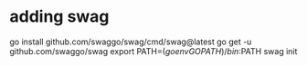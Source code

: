 # adding swag
go install github.com/swaggo/swag/cmd/swag@latest
go get -u github.com/swaggo/swag
export PATH=$(go env GOPATH)/bin:$PATH
swag init
